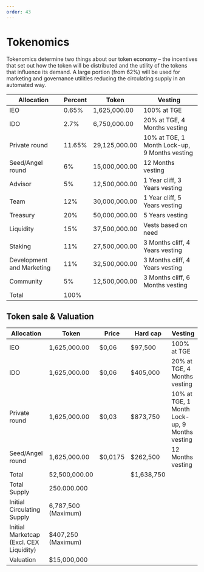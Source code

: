 ```yaml
---
order: 43
---
```

# Tokenomics
Tokenomics determine two things about our token economy – the incentives that set out how the token will be distributed and the utility of the tokens that influence its demand. A large portion (from 62%) will be used for marketing and governance utilities reducing the circulating supply in an automated way.

Allocation   | Percent | Token | Vesting
---    | --- | --- | ---
IEO | 0.65% | 1,625,000.00 | 100% at TGE
IDO | 2.7% | 6,750,000.00 | 20% at TGE, 4 Months vesting	
Private round | 11.65% | 29,125,000.00 | 10% at TGE, 1 Month Lock-up, 9 Months vesting	
Seed/Angel round | 6% | 15,000,000.00 | 12 Months vesting
Advisor | 5% | 12,500,000.00 | 1 Year cliff, 3 Years vesting	
Team | 12% | 30,000,000.00 | 1 Year cliff, 5 Years vesting	
Treasury | 20% | 50,000,000.00 | 5 Years vesting	
Liquidity | 15% | 37,500,000.00 | Vests based on need	
Staking | 11% | 27,500,000.00 | 3 Months cliff, 4 Years vesting	
Development and Marketing | 11% | 32,500,000.00 | 3 Months cliff, 4 Years vesting	
Community | 5% | 12,500,000.00 | 3 Months cliff, 6 Months vesting	
Total | 100%

## Token sale & Valuation

Allocation   | Token | Price | Hard cap | Vesting
---    | --- | --- | --- | ---
IEO | 1,625,000.00 | $0,06 | $97,500 | 100% at TGE			
IDO | 1,625,000.00 | $0,06 | $405,000| 20% at TGE, 4 Months vesting				
Private round | 1,625,000.00 | $0,03 | $873,750 | 10% at TGE, 1 Month Lock-up, 9 Months vesting				
Seed/Angel round | 1,625,000.00 | $0,0175 | $262,500 | 12 Months vesting	
Total | 52,500,000.00 | | $1,638,750
Total Supply | 250.000.000
Initial Circulating Supply | 6,787,500 (Maximum)
Initial Marketcap (Excl. CEX Liquidity) | $407,250 (Maximum)
Valuation | $15,000,000